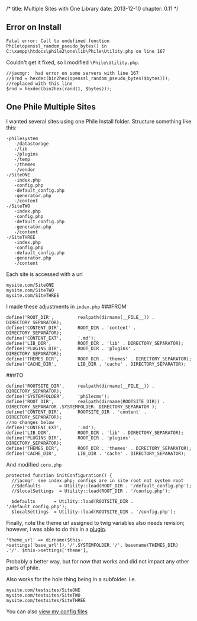 /*
title: Multiple Sites with One Library
date: 2013-12-10
chapter: 0.11
*/

## Error on  Install
~~~~
Fatal error: Call to undefined function Phile\openssl_random_pseudo_bytes() in C:\xampp\htdocs\phile2\one\lib\Phile\Utility.php on line 167
~~~~

Couldn't get it fixed, so I modified `\Phile\Utility.php`.
~~~~
//jacmgr:  had error on some servers with line 167
//$rnd = hexdec(bin2hex(openssl_random_pseudo_bytes($bytes)));
//replaced with this line
$rnd = hexdec(bin2hex(rand(1, $bytes)));

~~~~


## One Phile Multiple Sites

I wanted several sites using one Phile Install folder.  Structure something like this:

~~~~
-philesystem
   -/datastorage
   -/lib
   -/plugins
   -/temp
   -/themes
   -/vendor
-/SiteONE
   -index.php
   -config.php
   -default_config.php
   -generator.php
   -/content
-/SiteTWO
   -index.php
   -config.php
   -default_config.php
   -generator.php
   -/content  
-/SiteTHREE
   -index.php
   -config.php
   -default_config.php
   -generator.php
   -/content 
~~~~

Each site is accessed with a url

    mysite.com/SiteONE
    mysite.com/SiteTWO
    mysite.com/SiteTHREE

I made these adjustments in `index.php`
###FROM
~~~~
define('ROOT_DIR',         realpath(dirname(__FILE__)) . DIRECTORY_SEPARATOR);
define('CONTENT_DIR',      ROOT_DIR . 'content' . DIRECTORY_SEPARATOR);
define('CONTENT_EXT',      '.md');
define('LIB_DIR',          ROOT_DIR . 'lib' . DIRECTORY_SEPARATOR);
define('PLUGINS_DIR',      ROOT_DIR . 'plugins' . DIRECTORY_SEPARATOR);
define('THEMES_DIR',       ROOT_DIR . 'themes' . DIRECTORY_SEPARATOR);
define('CACHE_DIR',        LIB_DIR . 'cache' . DIRECTORY_SEPARATOR);
~~~~
###TO
~~~~
define('ROOTSITE_DIR',     realpath(dirname(__FILE__)) . DIRECTORY_SEPARATOR);
define('SYSTEMFOLDER',     'philecms');
define('ROOT_DIR',         realpath(dirname(ROOTSITE_DIR)) . DIRECTORY_SEPARATOR .SYSTEMFOLDER. DIRECTORY_SEPARATOR );
define('CONTENT_DIR',      ROOTSITE_DIR . 'content' . DIRECTORY_SEPARATOR);
//no changes below
define('CONTENT_EXT',      '.md');
define('LIB_DIR',          ROOT_DIR . 'lib' . DIRECTORY_SEPARATOR);
define('PLUGINS_DIR',      ROOT_DIR . 'plugins' . DIRECTORY_SEPARATOR);
define('THEMES_DIR',       ROOT_DIR . 'themes' . DIRECTORY_SEPARATOR);
define('CACHE_DIR',        LIB_DIR . 'cache' . DIRECTORY_SEPARATOR);
~~~~

And modified `core.php`

~~~~
protected function initConfiguration() {
  //jacmgr: see index.php; configs are in site root not system root
  //$defaults       = Utility::load(ROOT_DIR . '/default_config.php');
  //$localSettings  = Utility::load(ROOT_DIR . '/config.php');
            
  $defaults       = Utility::load(ROOTSITE_DIR . '/default_config.php');
  $localSettings  = Utility::load(ROOTSITE_DIR . '/config.php');
~~~~

Finally, note the theme url assigned to twig variables also needs revision; however, i was able to do this in a [plugin](plugins/plugin.jaccms).

~~~~
'theme_url' => dirname($this->settings['base_url']).'/'.SYSTEMFOLDER.'/'. basename(THEMES_DIR) .'/'. $this->settings['theme'],    
~~~~


Probably a better way, but for now that works and did not impact any other parts of phile.

Also works for the hole thing being in a subfolder. i.e.


    mysite.com/testsites/SiteONE
    mysite.com/testsites/SiteTWO
    mysite.com/testsites/SiteTHREE


You can also [view my config files](configfile)

